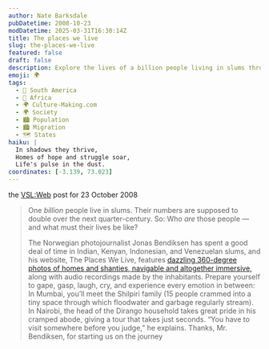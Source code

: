 ```yaml
---
author: Nate Barksdale
pubDatetime: 2008-10-23
modDatetime: 2025-03-31T16:30:14Z
title: The places we live
slug: the-places-we-live
featured: false
draft: false
description: Explore the lives of a billion people living in slums through immersive photography and personal stories.
emoji: 🌍
tags:
  - 🧉 South America
  - 🦁 Africa
  - 🌍 Culture-Making.com
  - 🌍 Society
  - 🏙️ Population
  - 🏙️ Migration
  - 🗺️ States
haiku: |
  In shadows they thrive,  
  Homes of hope and struggle soar,  
  Life's pulse in the dust.
coordinates: [-3.139, 73.023]
---
```


the [VSL:Web](http://web.archive.org/web/20111017185433/http://www.veryshortlist.com/web/daily.cfm/review/712/Photograph/the-places-we-live/?tp) post for 23 October 2008

> One _billion_ people live in slums. Their numbers are supposed to double over the next quarter-century. So: Who _are_ those people — and what must their lives be like?
>
> The Norwegian photojournalist Jonas Bendiksen has spent a good deal of time in Indian, Kenyan, Indonesian, and Venezuelan slums, and his website, The Places We Live, features [dazzling 360-degree photos of homes and shanties, navigable and altogether immersive,](http://web.archive.org/web/20200605113749/http://www.theplaceswelive.com/) along with audio recordings made by the inhabitants. Prepare yourself to gape, gasp, laugh, cry, and experience every emotion in between: In Mumbai, you’ll meet the Shilpiri family (15 people crammed into a tiny space through which floodwater and garbage regularly stream). In Nairobi, the head of the Dirango household takes great pride in his cramped abode, giving a tour that takes just seconds. “You have to visit somewhere before you judge,” he explains. Thanks, Mr. Bendiksen, for starting us on the journey
